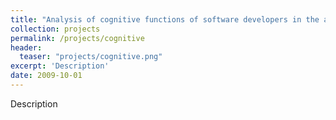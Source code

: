 ```yaml
---
title: "Analysis of cognitive functions of software developers in the act of programming, especially by means of electroencephalography"
collection: projects
permalink: /projects/cognitive
header:
  teaser: "projects/cognitive.png"
excerpt: 'Description'
date: 2009-10-01
---
```

Description

